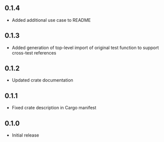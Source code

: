 0.1.4
-----
- Added additional use case to README


0.1.3
-----
- Added generation of top-level import of original test function to
  support cross-test references


0.1.2
-----
- Updated crate documentation


0.1.1
-----
- Fixed crate description in Cargo manifest


0.1.0
-----
- Initial release

